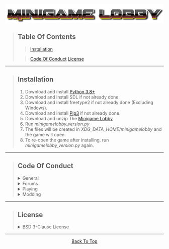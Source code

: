 ![Minigame Lobby](https://github.com/toto-bird/minigamelobby/raw/master/version/assets/vanilla/textures/menu/minigamelobby.png "Minigame Lobby")
<a id="top"></a>

> ## Table Of Contents
> > [Installation](#installation)
>
> > [Code Of Conduct](#conductcode)<space><space>
> > [License](#license)

---

> ## Installation <a id="installation"></a>
> 1. Download and install [Python 3.8+](https://www.python.org/downloads/)
> 1. Download and install SDL if not already done.
> 1. Download and install freetype2 if not already done (Excluding Windows).
> 1. Download and install [Pip3](https://pip.pypa.io/en/stable/installing/) if not already done.
> 1. Download and unzip The [Minigame Lobby](https://toto-bird.github.io/totobirdgames/minigamelobby).
> 1. Run *minigamelobby_version<span>.py</span>*
> 1. The files will be created in *XDG_DATA_HOME/minigamelobby* and the game will open.
> 1. To re-open the game after installing, run *minigamelobby_version<span>.py</span>* again.

---

> ## Code Of Conduct <a id="conductcode"></a>
> <details>
> <summary>General</summary>
> 
> > - Do not redistribute any code anywhere without clearly linking this site.
> </details>
> <details>
> <summary>Forums</summary>
>
> > When exploring the forums, please follow the following rules.
> > > - Be respectful to others.
> > > - Treat everyone respectfully.
> > > - Be considerate.
> > > - Be sensible.
> > > - Make sure that people feel safe.
> > > - Check to see if your suggestion/report already exists.
> </details>
> <details>
> <summary>Playing</summary>
>
> > When playing on servers or with others, please follow the following rules.
> > > - Be respectful to others.
> > > - Treat everyone respectfully.
> > > - Be considerate.
> > > - Be sensible and creative.
> > > - Make sure that people feel safe.
> > > - Do not use a cracked version that gives you an advantage over other players.
> </details>
> <details>
> <summary>Modding</summary>
>
> > You may mod and tinker with the code. However, please follow these rules.
> > > - Do not create a cracked version that gives you an advantage over other players.
> > > - Do not publish modded versions to the web that can not be accessed by everyone.
> </details>

---

> ## License <a id="license"></a>
> <details>
> <summary>BSD 3-Clause License</summary>
>
> > Copyright (c) 2020, Totobird Creations
> > All rights reserved.
> >
> > Redistribution and use in source and binary forms, with or without
> > modification, are permitted provided that the following conditions are met:
> >
> > 1. Redistributions of source code must retain the above copyright notice, this
> >    list of conditions and the following disclaimer.
> >
> > 2. Redistributions in binary form must reproduce the above copyright notice,
> >    this list of conditions and the following disclaimer in the documentation
> >    and/or other materials provided with the distribution.
> >
> > 3. Neither the name of the copyright holder nor the names of its
> >    contributors may be used to endorse or promote products derived from
> >    this software without specific prior written permission.
> >
> > THIS SOFTWARE IS PROVIDED BY THE COPYRIGHT HOLDERS AND CONTRIBUTORS "AS IS"
> > AND ANY EXPRESS OR IMPLIED WARRANTIES, INCLUDING, BUT NOT LIMITED TO, THE
> > IMPLIED WARRANTIES OF MERCHANTABILITY AND FITNESS FOR A PARTICULAR PURPOSE ARE
> > DISCLAIMED. IN NO EVENT SHALL THE COPYRIGHT HOLDER OR CONTRIBUTORS BE LIABLE
> > FOR ANY DIRECT, INDIRECT, INCIDENTAL, SPECIAL, EXEMPLARY, OR CONSEQUENTIAL
> > DAMAGES (INCLUDING, BUT NOT LIMITED TO, PROCUREMENT OF SUBSTITUTE GOODS OR
> > SERVICES; LOSS OF USE, DATA, OR PROFITS; OR BUSINESS INTERRUPTION) HOWEVER
> > CAUSED AND ON ANY THEORY OF LIABILITY, WHETHER IN CONTRACT, STRICT LIABILITY,
> > OR TORT (INCLUDING NEGLIGENCE OR OTHERWISE) ARISING IN ANY WAY OUT OF THE USE
> > OF THIS SOFTWARE, EVEN IF ADVISED OF THE POSSIBILITY OF SUCH DAMAGE.
> </details>

---

<p align='center'><a href='#top'>Back To Top</a></p>